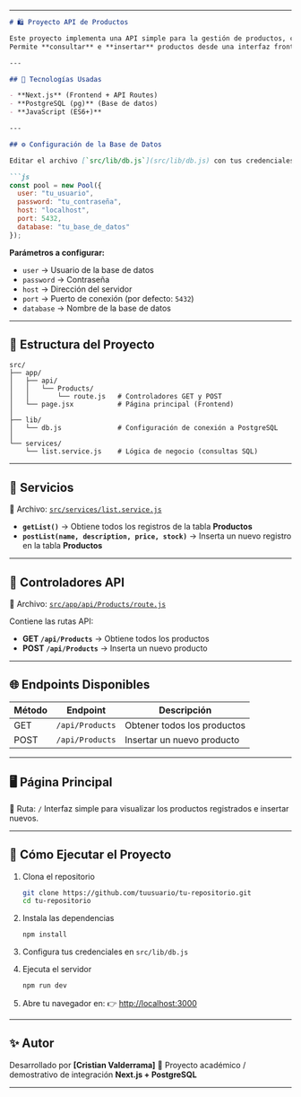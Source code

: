 
---

````markdown
# 🛍️ Proyecto API de Productos

Este proyecto implementa una API simple para la gestión de productos, con conexión a una base de datos **PostgreSQL**.  
Permite **consultar** e **insertar** productos desde una interfaz frontend desarrollada con Next.js.

---

## 🚀 Tecnologías Usadas

- **Next.js** (Frontend + API Routes)
- **PostgreSQL (pg)** (Base de datos)
- **JavaScript (ES6+)**

---

## ⚙️ Configuración de la Base de Datos

Editar el archivo [`src/lib/db.js`](src/lib/db.js) con tus credenciales de conexión a PostgreSQL:

```js
const pool = new Pool({
  user: "tu_usuario",
  password: "tu_contraseña",
  host: "localhost",
  port: 5432,
  database: "tu_base_de_datos"
});
````

**Parámetros a configurar:**

* `user` → Usuario de la base de datos
* `password` → Contraseña
* `host` → Dirección del servidor
* `port` → Puerto de conexión (por defecto: `5432`)
* `database` → Nombre de la base de datos

---

## 📁 Estructura del Proyecto

```
src/
├── app/
│   ├── api/
│   │   └── Products/
│   │       └── route.js   # Controladores GET y POST
│   └── page.jsx           # Página principal (Frontend)
│
├── lib/
│   └── db.js              # Configuración de conexión a PostgreSQL
│
└── services/
    └── list.service.js    # Lógica de negocio (consultas SQL)
```

---

## 🧠 Servicios

📍 Archivo: [`src/services/list.service.js`](src/services/list.service.js)

* **`getList()`** → Obtiene todos los registros de la tabla **Productos**
* **`postList(name, description, price, stock)`** → Inserta un nuevo registro en la tabla **Productos**

---

## 🧩 Controladores API

📍 Archivo: [`src/app/api/Products/route.js`](src/app/api/Products/route.js)

Contiene las rutas API:

* **GET `/api/Products`** → Obtiene todos los productos
* **POST `/api/Products`** → Inserta un nuevo producto

---

## 🌐 Endpoints Disponibles

| Método | Endpoint        | Descripción                 |
| ------ | --------------- | --------------------------- |
| GET    | `/api/Products` | Obtener todos los productos |
| POST   | `/api/Products` | Insertar un nuevo producto  |

---

## 🖥️ Página Principal

📍 Ruta: `/`
Interfaz simple para visualizar los productos registrados e insertar nuevos.

---

## 🧰 Cómo Ejecutar el Proyecto

1. Clona el repositorio

   ```bash
   git clone https://github.com/tuusuario/tu-repositorio.git
   cd tu-repositorio
   ```

2. Instala las dependencias

   ```bash
   npm install
   ```

3. Configura tus credenciales en `src/lib/db.js`

4. Ejecuta el servidor

   ```bash
   npm run dev
   ```

5. Abre tu navegador en:
   👉 [http://localhost:3000](http://localhost:3000)

---

## ✨ Autor

Desarrollado por **[Cristian Valderrama]**
💼 Proyecto académico / demostrativo de integración **Next.js + PostgreSQL**

---

```

```
